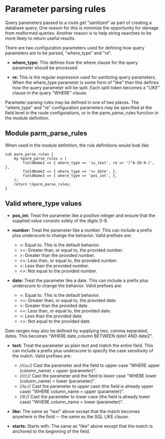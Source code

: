 
# Parameter parsing rules

Query parameters passed to a route get "sanitized" as part of creating
a database query. One reason for this is minimize the opportunity for
damage from malformed queries. Another reason is to help string
searches to be more likely to return useful results.

There are two configuration parameters used for defining how query
parameters are to be parsed, "where_type" and "re".

* **where_type:** This defines how the where clause for the query
parameter should be processed.

* **re:** This is the regular expression used for sanitizing query
parameters. When the where_type parameter is some form of "like" then
this defines how the query parameter will be split. Each split token
becomes a "LIKE" clause in the query "WHERE" clause.

Parameter parsing rules may be defined in one of two places. The
"where_type" and "re" configuration parameters may be specified at the
field level in the route configurations, or in the parm_parse_rules
function in the module definition.

## Module parm_parse_rules

When used in the module definition, the rule definitions would look like:

```
sub parm_parse_rules {
    my %parm_parse_rules = (
        fieldName1 => { where_type => 'iu_text', re => '[^A-Z0-9-]', },
        fieldName2 => { where_type => '>=_date', },
        fieldName3 => { where_type => 'pos_int', },
    );
    return \%parm_parse_rules;
}
```

## Valid where_type values

* **pos_int:** Treat the parameter like a positive integer and ensure
that the supplied value consists solely of the digits 0-9.

* **number:** Treat the parameter like a number. This can include a
prefix plus underscore to change the behavior. Valid prefixes are:

    * *=:* Equal to. This is the default behavior.
    * *>=:* Greater than, or equal to, the provided number.
    * *>:* Greater than the provided number.
    * *<=:* Less than, or equal to, the provided number.
    * *<:*  Less than the provided number.
    * *<>:* Not equal to the provided number.

* **date:** Treat the parameter like a date. This can include a
prefix plus underscore to change the behavior. Valid prefixes are:

    * *=:* Equal to. This is the default behavior.
    * *>=:* Greater than, or equal to, the provided date.
    * *>:* Greater than the provided date.
    * *<=:* Less than, or equal to, the provided date.
    * *<:*  Less than the provided date.
    * *<>:* Not equal to the provided date.

Date ranges may also be defined by supplying two, comma separated,
dates. This becomes "WHERE date_column BETWEEN date1 AND date2".

* **text:** Treat the parameter as plain text and match the entire
field. This can include a prefix plus underscore to specify the case
sensitivity of the match. Valid prefixes are:

    * //cu:// Cast the parameter and the field to upper case "WHERE upper (column_name) = upper (parameter)".
    * //cl:// Cast the parameter and the field to lower case "WHERE lower (column_name) = lower (parameter)".
    * //iu:// Cast the parameter to upper case (the field is already upper case) "WHERE column_name = upper (parameter)".
    * //il:// Cast the parameter to lower case (the field is already lower case) "WHERE column_name = lower (parameter)".

* **like:** The same as "text" above except that the match becomes
anywhere in the field -- the same as the SQL LIKE clause.

* **starts:** Starts with. The same as "like" above except that the
match is anchored to the beginning of the field.

